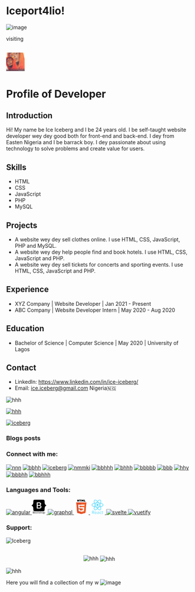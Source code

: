 
<!--=========================================================== =========================================================== ==================================================================================================================================================================================================================================================================================================================================================--->

# Iceport4lio! 
![image](https://res.craft.do/user/full/4abb632f-2b5e-e78d-3c7f-ebd3ea56d0a6/doc/4202149B-AE2A-48AE-8827-1842FA72581D/CFCCC467-A199-4109-8AD4-83BBCD3BD8CC_2/LYNTGgVEAd31Qp9gGb9eWbftZoIu6TIMxRugdQw4bLIz/Iceberg%20-ryb-neutrals.png)

visiting

![image](https://github.com/I19iceberg/portfolio-/blob/e9846f39b3f46216cbcc8f5f0bfd0404daa310e0/tinywow_a97944df8a664d615640271e46820d08600d7d6b_9866521.jpg)
---

# Profile of Developer

## Introduction

Hi! My name be Ice Iceberg and I be 24 years old. I be self-taught website developer wey dey good both for front-end and back-end. I dey from Easten Nigeria and I be barrack boy. I dey passionate about using technology to solve problems and create value for users.

## Skills

- HTML
- CSS
- JavaScript
- PHP
- MySQL

## Projects

- A website wey dey sell clothes online. I use HTML, CSS, JavaScript, PHP and MySQL.
- A website wey dey help people find and book hotels. I use HTML, CSS, JavaScript and PHP.
- A website wey dey sell tickets for concerts and sporting events. I use HTML, CSS, JavaScript and PHP.

## Experience

- XYZ Company | Website Developer | Jan 2021 - Present
- ABC Company | Website Developer Intern | May 2020 - Aug 2020

## Education

- Bachelor of Science | Computer Science | May 2020 | University of Lagos

## Contact

- LinkedIn: https://www.linkedin.com/in/ice-iceberg/
- Email: ice.iceberg@gmail.com Nigeria🇳🇬</h3>

<p align="left"> <img src="https://komarev.com/ghpvc/?username=hhh&label=Profile%20views&color=0e75b6&style=flat" alt="hhh" /> </p>

<p align="left"> <a href="https://github.com/ryo-ma/github-profile-trophy"><img src="https://github-profile-trophy.vercel.app/?username=hhh" alt="hhh" /></a> </p>

<p align="left"> <a href="https://twitter.com/iceberg" target="blank"><img src="https://img.shields.io/twitter/follow/iceberg?logo=twitter&style=for-the-badge" alt="iceberg" /></a> </p>

### Blogs posts
<!-- BLOG-POST-LIST:START -->
<!-- BLOG-POST-LIST:END -->

<h3 align="left">Connect with me:</h3>
<p align="left">
<a href="https://codepen.io/nnn" target="blank"><img align="center" src="https://raw.githubusercontent.com/rahuldkjain/github-profile-readme-generator/master/src/images/icons/Social/codepen.svg" alt="nnn" height="30" width="40" /></a>
<a href="https://dev.to/bbhh" target="blank"><img align="center" src="https://raw.githubusercontent.com/rahuldkjain/github-profile-readme-generator/master/src/images/icons/Social/devto.svg" alt="bbhh" height="30" width="40" /></a>
<a href="https://twitter.com/iceberg" target="blank"><img align="center" src="https://raw.githubusercontent.com/rahuldkjain/github-profile-readme-generator/master/src/images/icons/Social/twitter.svg" alt="iceberg" height="30" width="40" /></a>
<a href="https://stackoverflow.com/users/nmmki" target="blank"><img align="center" src="https://raw.githubusercontent.com/rahuldkjain/github-profile-readme-generator/master/src/images/icons/Social/stack-overflow.svg" alt="nmmki" height="30" width="40" /></a>
<a href="https://kaggle.com/bbhhh" target="blank"><img align="center" src="https://raw.githubusercontent.com/rahuldkjain/github-profile-readme-generator/master/src/images/icons/Social/kaggle.svg" alt="bbhhh" height="30" width="40" /></a>
<a href="https://instagram.com/bhhh" target="blank"><img align="center" src="https://raw.githubusercontent.com/rahuldkjain/github-profile-readme-generator/master/src/images/icons/Social/instagram.svg" alt="bhhh" height="30" width="40" /></a>
<a href="https://www.codechef.com/users/bbbbb" target="blank"><img align="center" src="https://cdn.jsdelivr.net/npm/simple-icons@3.1.0/icons/codechef.svg" alt="bbbbb" height="30" width="40" /></a>
<a href="https://codeforces.com/profile/bbb" target="blank"><img align="center" src="https://raw.githubusercontent.com/rahuldkjain/github-profile-readme-generator/master/src/images/icons/Social/codeforces.svg" alt="bbb" height="30" width="40" /></a>
<a href="https://auth.geeksforgeeks.org/user/hhy" target="blank"><img align="center" src="https://raw.githubusercontent.com/rahuldkjain/github-profile-readme-generator/master/src/images/icons/Social/geeks-for-geeks.svg" alt="hhy" height="30" width="40" /></a>
<a href="https://www.topcoder.com/members/bbbhh" target="blank"><img align="center" src="https://raw.githubusercontent.com/rahuldkjain/github-profile-readme-generator/master/src/images/icons/Social/topcoder.svg" alt="bbbhh" height="30" width="40" /></a>
<a href="/bbhhh" target="blank"><img align="center" src="https://raw.githubusercontent.com/rahuldkjain/github-profile-readme-generator/master/src/images/icons/Social/rss.svg" alt="bbhhh" height="30" width="40" /></a>
</p>

<h3 align="left">Languages and Tools:</h3>
<p align="left"> <a href="https://angular.io" target="_blank" rel="noreferrer"> <img src="https://angular.io/assets/images/logos/angular/angular.svg" alt="angular" width="40" height="40"/> </a> <a href="https://getbootstrap.com" target="_blank" rel="noreferrer"> <img src="https://raw.githubusercontent.com/devicons/devicon/master/icons/bootstrap/bootstrap-plain-wordmark.svg" alt="bootstrap" width="40" height="40"/> </a> <a href="https://graphql.org" target="_blank" rel="noreferrer"> <img src="https://www.vectorlogo.zone/logos/graphql/graphql-icon.svg" alt="graphql" width="40" height="40"/> </a> <a href="https://www.w3.org/html/" target="_blank" rel="noreferrer"> <img src="https://raw.githubusercontent.com/devicons/devicon/master/icons/html5/html5-original-wordmark.svg" alt="html5" width="40" height="40"/> </a> <a href="https://reactjs.org/" target="_blank" rel="noreferrer"> <img src="https://raw.githubusercontent.com/devicons/devicon/master/icons/react/react-original-wordmark.svg" alt="react" width="40" height="40"/> </a> <a href="https://svelte.dev" target="_blank" rel="noreferrer"> <img src="https://upload.wikimedia.org/wikipedia/commons/1/1b/Svelte_Logo.svg" alt="svelte" width="40" height="40"/> </a> <a href="https://vuetifyjs.com/en/" target="_blank" rel="noreferrer"> <img src="https://bestofjs.org/logos/vuetify.svg" alt="vuetify" width="40" height="40"/> </a> </p>

<h3 align="left">Support:</h3>
<p><a href="https://ko-fi.com/Iceberg "> <img align="left" src="https://cdn.ko-fi.com/cdn/kofi3.png?v=3" height="50" width="210" alt="Iceberg " /></a></p><br><br>

<p><img align="left" src="https://github-readme-stats.vercel.app/api/top-langs?username=hhh&show_icons=true&locale=en&layout=compact" alt="hhh" /></p>

<p>&nbsp;<img align="center" src="https://github-readme-stats.vercel.app/api?username=hhh&show_icons=true&locale=en" alt="hhh" /></p>

<p><img align="center" src="https://github-readme-streak-stats.herokuapp.com/?user=hhh&" alt="hhh" /></p>






Here you will find a collection of my w
![image](https://res.craft.do/user/full/4abb632f-2b5e-e78d-3c7f-ebd3ea56d0a6/doc/4202149B-AE2A-48AE-8827-1842FA72581D/CFCCC467-A199-4109-8AD4-83BBCD3BD8CC_2/LYNTGgVEAd31Qp9gGb9eWbftZoIu6TIMxRugdQw4bLIz/Iceberg%20-ryb-neutrals.png)

